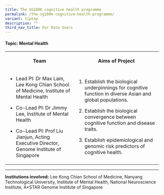 ```yaml
---
title: The SG100K cognitive health programme
permalink: /the-sg100k-cognitive-health-programme/
variant: tiptap
description: ""
third_nav_title: Our Data Users
---
```

<h4><strong>Topic: Mental Health</strong></h4>
<table style="minWidth: 50px">
<colgroup>
<col>
<col>
</colgroup>
<tbody>
<tr>
<th rowspan="1" colspan="1">
<p>Team</p>
</th>
<th rowspan="1" colspan="1">
<p>Aims of Project</p>
</th>
</tr>
<tr>
<td rowspan="1" colspan="1">
<ul data-tight="true" class="tight">
<li>
<p>Lead PI: Dr Max Lam, Lee Kong Chian School of Medicine, Institute of Mental
Health</p>
</li>
<li>
<p>Co-Lead PI: Dr Jimmy Lee, Institute of Mental Health</p>
</li>
<li>
<p>Co-Lead PI: Prof Liu Jianjun, Acting Executive Director, Genome Institute
of Singapore</p>
</li>
</ul>
</td>
<td rowspan="1" colspan="1">
<ol data-tight="true" class="tight">
<li>
<p>Establish the biological underpinnings for cognitive function in diverse
Asian and global populations.</p>
</li>
<li>
<p>Establish the biological convergence between cognitive function and disease
traits.</p>
</li>
<li>
<p>Establish epidemiological and genomic risk predictors of cognitive health.</p>
</li>
</ol>
</td>
</tr>
</tbody>
</table>
<hr>
<p></p>
<p><strong>Institutions involved:</strong> Lee Kong Chian School of Medicine,
Nanyang Technological University, Institute of Mental Health, National
Neuroscience Institute, A*STAR Genome Institute of Singapore</p>